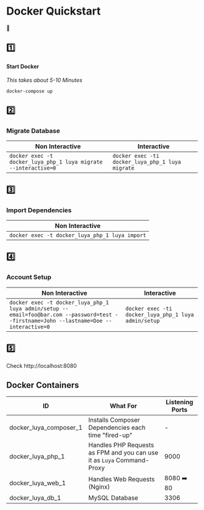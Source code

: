 # Docker Quickstart
:rocket:

## :one:
#### Start Docker

*This takes about 5-10 Minutes*

```
docker-compose up
```

## :two:

### Migrate Database

| Non Interactive | Interactive |
| --- | --- |
| `docker exec -t docker_luya_php_1 luya migrate --interactive=0` | `docker exec -ti docker_luya_php_1 luya migrate` |

## :three:

### Import Dependencies

| Non Interactive |
| --- |
| `docker exec -t docker_luya_php_1 luya import` |

## :four:

### Account Setup

| Non Interactive | Interactive |
| --- | --- |
| `docker exec -t docker_luya_php_1 luya admin/setup --email=foo@bar.com --password=test --firstname=John --lastname=Doe --interactive=0` | `docker exec -ti docker_luya_php_1 luya admin/setup` |

## :five:

Check http://localhost:8080


## Docker Containers

| ID | What For | Listening Ports |
| --- | --- | --- |
| docker_luya_composer_1 | Installs Composer Dependencies each time "fired-up" | - |
| docker_luya_php_1 | Handles PHP Requests as FPM and you can use it as `Luya` Command-Proxy | 9000 |
| docker_luya_web_1 | Handles Web Requests (Nginx) | 8080 :arrow_right: 80 |
| docker_luya_db_1 | MySQL Database | 3306 |